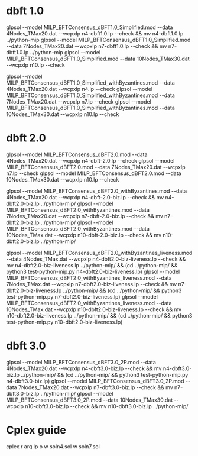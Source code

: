 # dbft 1.0
glpsol --model MILP_BFTConsensus_dBFT1.0_Simplified.mod --data 4Nodes_TMax20.dat --wcpxlp n4-dbft1.0.lp --check && mv n4-dbft1.0.lp ../python-mip
glpsol --model MILP_BFTConsensus_dBFT1.0_Simplified.mod --data 7Nodes_TMax20.dat --wcpxlp n7-dbft1.0.lp --check && mv n7-dbft1.0.lp ../python-mip
glpsol --model MILP_BFTConsensus_dBFT1.0_Simplified.mod --data 10Nodes_TMax30.dat --wcpxlp n10.lp --check

glpsol --model MILP_BFTConsensus_dBFT1.0_Simplified_withByzantines.mod --data 4Nodes_TMax20.dat --wcpxlp n4.lp --check
glpsol --model MILP_BFTConsensus_dBFT1.0_Simplified_withByzantines.mod --data 7Nodes_TMax20.dat --wcpxlp n7.lp --check
glpsol --model MILP_BFTConsensus_dBFT1.0_Simplified_withByzantines.mod --data 10Nodes_TMax30.dat --wcpxlp n10.lp --check

# dbft 2.0

glpsol --model MILP_BFTConsensus_dBFT2.0.mod --data 4Nodes_TMax20.dat --wcpxlp n4-dbft-2.0.lp --check
glpsol --model MILP_BFTConsensus_dBFT2.0.mod --data 7Nodes_TMax20.dat --wcpxlp n7.lp --check
glpsol --model MILP_BFTConsensus_dBFT2.0.mod --data 10Nodes_TMax30.dat --wcpxlp n10.lp --check

glpsol --model MILP_BFTConsensus_dBFT2.0_withByzantines.mod --data 4Nodes_TMax20.dat --wcpxlp n4-dbft-2.0-biz.lp --check && mv n4-dbft2.0-biz.lp ../python-mip/
glpsol --model MILP_BFTConsensus_dBFT2.0_withByzantines.mod --data 7Nodes_TMax20.dat --wcpxlp n7-dbft-2.0-biz.lp --check && mv n7-dbft2.0-biz.lp ../python-mip/
glpsol --model MILP_BFTConsensus_dBFT2.0_withByzantines.mod --data 10Nodes_TMax.dat --wcpxlp n10-dbft-2.0-biz.lp --check && mv n10-dbft2.0-biz.lp ../python-mip/

glpsol --model MILP_BFTConsensus_dBFT2.0_withByzantines_liveness.mod --data 4Nodes_TMax.dat --wcpxlp n4-dbft2.0-biz-liveness.lp --check && mv n4-dbft2.0-biz-liveness.lp ../python-mip/ && (cd ../python-mip/ && python3 test-python-mip.py n4-dbft2.0-biz-liveness.lp)
glpsol --model MILP_BFTConsensus_dBFT2.0_withByzantines_liveness.mod --data 7Nodes_TMax.dat --wcpxlp n7-dbft2.0-biz-liveness.lp --check && mv n7-dbft2.0-biz-liveness.lp ../python-mip/ && (cd ../python-mip/ && python3 test-python-mip.py n7-dbft2.0-biz-liveness.lp)
glpsol --model MILP_BFTConsensus_dBFT2.0_withByzantines_liveness.mod --data 10Nodes_TMax.dat --wcpxlp n10-dbft2.0-biz-liveness.lp --check && mv n10-dbft2.0-biz-liveness.lp ../python-mip/ && (cd ../python-mip/ && python3 test-python-mip.py n10-dbft2.0-biz-liveness.lp)

# dbft 3.0

glpsol --model MILP_BFTConsensus_dBFT3.0_2P.mod --data 4Nodes_TMax20.dat --wcpxlp n4-dbft3.0-biz.lp --check && mv n4-dbft3.0-biz.lp ../python-mip/ && (cd ../python-mip/ && python3 test-python-mip.py n4-dbft3.0-biz.lp)
glpsol --model MILP_BFTConsensus_dBFT3.0_2P.mod --data 7Nodes_TMax20.dat --wcpxlp n7-dbft3.0-biz.lp --check && mv n7-dbft3.0-biz.lp ../python-mip/
glpsol --model MILP_BFTConsensus_dBFT3.0_2P.mod --data 10Nodes_TMax30.dat --wcpxlp n10-dbft3.0-biz.lp --check && mv n10-dbft3.0-biz.lp ../python-mip/


# Cplex guide

cplex
r arq.lp
o
w soln4.sol
w soln7.sol
